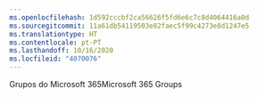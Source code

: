 ```yaml
---
ms.openlocfilehash: 1d592cccbf2ca56626f5fd6e6c7c8d4064416a0d
ms.sourcegitcommit: 11a61db54119503e82faec5f99c4273e8d1247e5
ms.translationtype: HT
ms.contentlocale: pt-PT
ms.lasthandoff: 10/16/2020
ms.locfileid: "4070076"
---
```

<span data-ttu-id="59ed1-101">Grupos do Microsoft 365</span><span class="sxs-lookup"><span data-stu-id="59ed1-101">Microsoft 365 Groups</span></span>